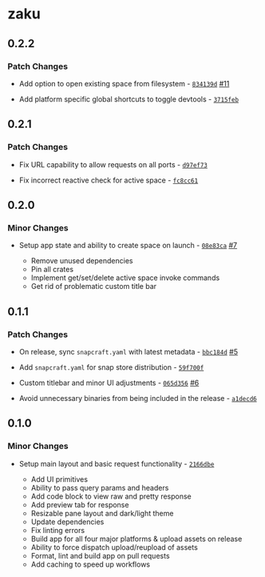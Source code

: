 # zaku

## 0.2.2

### Patch Changes

-   Add option to open existing space from filesystem - [`834139d`](https://github.com/buildzaku/zaku/commit/834139dd5c9747e8e49dfd735f9d67250831ccdb) [#11](https://github.com/buildzaku/zaku/pull/11)

-   Add platform specific global shortcuts to toggle devtools - [`3715feb`](https://github.com/buildzaku/zaku/commit/3715feba25d9aaf737e951f3a993e4b3280fb3ba)

## 0.2.1

### Patch Changes

-   Fix URL capability to allow requests on all ports - [`d97ef73`](https://github.com/buildzaku/zaku/commit/d97ef73148e6fc7efd943cca5d3e5e27ed8ed8c6)

-   Fix incorrect reactive check for active space - [`fc8cc61`](https://github.com/buildzaku/zaku/commit/fc8cc615248fec31781e6f7cc538905f676faa68)

## 0.2.0

### Minor Changes

-   Setup app state and ability to create space on launch - [`08e83ca`](https://github.com/buildzaku/zaku/commit/08e83ca9748c2960cbf97dcf7b89736d2bcfaaa6) [#7](https://github.com/buildzaku/zaku/pull/7)

    -   Remove unused dependencies
    -   Pin all crates
    -   Implement get/set/delete active space invoke commands
    -   Get rid of problematic custom title bar

## 0.1.1

### Patch Changes

-   On release, sync `snapcraft.yaml` with latest metadata - [`bbc184d`](https://github.com/buildzaku/zaku/commit/bbc184d8550132139949e2318077b77f50574d35) [#5](https://github.com/buildzaku/zaku/pull/5)

-   Add `snapcraft.yaml` for snap store distribution - [`59f700f`](https://github.com/buildzaku/zaku/commit/59f700f952cb4d6e9e38105aa4bf7b29c6ae003a)

-   Custom titlebar and minor UI adjustments - [`065d356`](https://github.com/buildzaku/zaku/commit/065d3565e455f897689dbf664daf034d2487213e) [#6](https://github.com/buildzaku/zaku/pull/6)

-   Avoid unnecessary binaries from being included in the release - [`a1decd6`](https://github.com/buildzaku/zaku/commit/a1decd62d16fac27893655ab95894f286f884a41)

## 0.1.0

### Minor Changes

-   Setup main layout and basic request functionality - [`2166dbe`](https://github.com/buildzaku/zaku/commit/2166dbeaa670aa99747bddf50ec1eaf243a46793)

    -   Add UI primitives
    -   Ability to pass query params and headers
    -   Add code block to view raw and pretty response
    -   Add preview tab for response
    -   Resizable pane layout and dark/light theme
    -   Update dependencies
    -   Fix linting errors
    -   Build app for all four major platforms & upload assets on release
    -   Ability to force dispatch upload/reupload of assets
    -   Format, lint and build app on pull requests
    -   Add caching to speed up workflows
